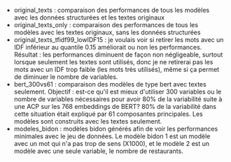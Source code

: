 - original_texts : comparaison des performances de tous les modèles avec les données structurées et les textes originaux
- original_texts_only : comparaison des performances de tous les modèles avec les textes originaux, sans les données structurées
- original_texts_tfidf99_lowIDF15 : je voulais voir si retirer les mots avec un IDF inférieur au quantile 0.15 améliorait ou non les performances. Résultat : les performances diminuent de façon non négligeable, surtout lorsque seulement les textes sont utilisés, donc je ne retirerai pas les mots avec un IDF trop faible (les mots très utilisés), même si ça permet de diminuer le nombre de variables.
- bert_300vs61 : comparaison des modèles de type bert avec textes seulement. Objectif : est-ce qu'il est mieux d'utiliser 300 variables ou le nombre de variables nécessaires pour avoir 80% de la variabilité suite à une ACP sur les 768 embeddings de BERT? 80% de la variabilité dans cette situation était expliqué par 61 composantes principales. Les modèles sont construits avec les textes seulement.
- modeles_bidon : modèles bidon générés afin de voir les performances minimales avec le jeu de données. Le modèle bidon 1 est un modèle avec un mot qui n'a pas trop de sens (X1000), et le modèle 2 est un modèle avec une seule variable, le nombre de restaurants.
